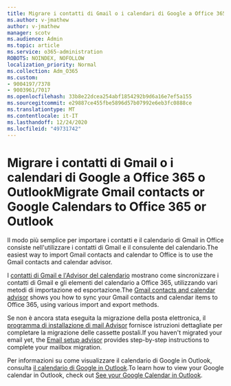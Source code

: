 ```yaml
---
title: Migrare i contatti di Gmail o i calendari di Google a Office 365 o Outlook
ms.author: v-jmathew
author: v-jmathew
manager: scotv
ms.audience: Admin
ms.topic: article
ms.service: o365-administration
ROBOTS: NOINDEX, NOFOLLOW
localization_priority: Normal
ms.collection: Adm_O365
ms.custom:
- 9004197/7378
- 9003961/7017
ms.openlocfilehash: 33b8e22dcea254abf1854292b9d6a16e7ef5a155
ms.sourcegitcommit: e29887ce455fbe5896d57b07992e6eb3fc0888ce
ms.translationtype: MT
ms.contentlocale: it-IT
ms.lasthandoff: 12/24/2020
ms.locfileid: "49731742"
---
```

# <a name="migrate-gmail-contacts-or-google-calendars-to-office-365-or-outlook"></a><span data-ttu-id="36350-102">Migrare i contatti di Gmail o i calendari di Google a Office 365 o Outlook</span><span class="sxs-lookup"><span data-stu-id="36350-102">Migrate Gmail contacts or Google Calendars to Office 365 or Outlook</span></span>

<span data-ttu-id="36350-103">Il modo più semplice per importare i contatti e il calendario di Gmail in Office consiste nell'utilizzare i contatti di Gmail e il consulente del calendario.</span><span class="sxs-lookup"><span data-stu-id="36350-103">The easiest way to import Gmail contacts and calendar to Office is to use the Gmail contacts and calendar advisor.</span></span>

<span data-ttu-id="36350-104">I [contatti di Gmail e l'Advisor del calendario](https://go.microsoft.com/fwlink/?linkid=2134386) mostrano come sincronizzare i contatti di Gmail e gli elementi del calendario a Office 365, utilizzando vari metodi di importazione ed esportazione.</span><span class="sxs-lookup"><span data-stu-id="36350-104">The [Gmail contacts and calendar advisor](https://go.microsoft.com/fwlink/?linkid=2134386) shows you how to sync your ‎Gmail‎ contacts and calendar items to ‎Office 365‎, using various import and export methods.</span></span>

<span data-ttu-id="36350-105">Se non è ancora stata eseguita la migrazione della posta elettronica, il [programma di installazione di mail Advisor](https://go.microsoft.com/fwlink/?linkid=2133951) fornisce istruzioni dettagliate per completare la migrazione delle cassette postali.</span><span class="sxs-lookup"><span data-stu-id="36350-105">If you haven't migrated your email yet, the [Email setup advisor](https://go.microsoft.com/fwlink/?linkid=2133951) provides step-by-step instructions to complete your mailbox migration.</span></span>

<span data-ttu-id="36350-106">Per informazioni su come visualizzare il calendario di Google in Outlook, consulta [il calendario di Google in Outlook](https://go.microsoft.com/fwlink/?linkid=2083939).</span><span class="sxs-lookup"><span data-stu-id="36350-106">To learn how to view your Google calendar in Outlook, check out [See your Google Calendar in Outlook](https://go.microsoft.com/fwlink/?linkid=2083939).</span></span>
